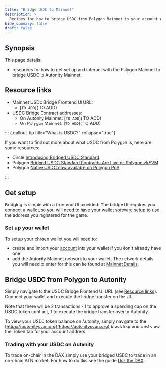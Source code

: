 ```yaml
---
title: "Bridge USDC to Mainnet"
description: >
  Recipes for how to bridge USDC from Polygon Mainnet to your account on Autonity Mainnet!
hide_summary: false
draft: false
---
```


## Synopsis

This page details:

- resources for how to get set up and interact with the Polygon Mainnet to bridge USDC to Autonity Mainnet

## Resource links

- Mainnet USDC Bridge Frontend UI URL:
  - [`TO ADD`]( TO ADD)
- USDC Bridge Contract addresses:
  - On Autonity Mainnet: [`TO ADD`]( TO ADD)
  - On Polygon Mainnet: [`TO ADD`]( TO ADD)

::: {.callout-tip title="What is USDC?" collapse="true"}

If you want to find out more about what USDC from Polygon is, here are some resources:

  - Circle [Introducing Bridged USDC Standard](https://www.circle.com/blog/bridged-usdc-standard)
  - Polygon [Bridged USDC Standard Contracts Are Live on Polygon zkEVM](https://polygon.technology/blog/bridged-usdc-standard-contracts-are-live-on-polygon-zkevm)
  - Polygon [Native USDC now available on Polygon PoS](https://www.circle.com/blog/native-usdc-now-available-on-polygon-pos)
<!--
- About Polygon Amoy Testnet [Introducing the Amoy Testnet for Polygon PoS](https://polygon.technology/blog/introducing-the-amoy-testnet-for-polygon-pos)
-->
:::

## Get setup 

Bridging is simple with a frontend UI provided. The bridge UI requires you connect a wallet, so you will need to have your wallet software setup to use the address you registered for the game.

### Set up your wallet

To setup your chosen wallet you will need to:

- create and import your [account](/account-holders/create-acct/) into your wallet if you don't already have one
- add the Autonity Mainnet network to your wallet. The network details you will need to enter for this can be found at [Mainnet Details](/networks/mainnet/#mainnet-details).

## Bridge USDC from Polygon to Autonity

Simply navigate to the USDC Bridge Frontend UI URL (see [Resource links](/networks/mainnet/bridge.html#resource-links)). Connect your wallet and execute the bridge transfer on the UI.

Note that there will be 2 transactions - 1 to approve a spending cap on the USDC token contract, 1 to execute the bridge transfer over to Autonity.

To view your USDC token balance on Autonity, simply navigate to the [https://autonityscan.org](https://autonityscan.org)
 block Explorer and view the Token tab for your account address.

### Trading with your USDC on Autonity

To trade on-chain in the DAX simply use your bridged USDC to trade in an on-chain ATN market. For how to do this see the guide [Use the DAX](/networks/mainnet/dax.md).
